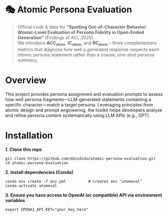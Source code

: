 # 🎭 Atomic Persona Evaluation

> Official code & data for **“Spotting Out-of-Character Behavior: Atomic-Level Evaluation of Persona Fidelity in Open-Ended Generation”** (Findings of ACL 2025).  
> We introduce **ACC<sub>atom</sub>**, **IC<sub>atom</sub>**, and **RC<sub>atom</sub>** – three complementary metrics that diagnose how well a generated response respects each *atomic* persona statement rather than a coarse, one-shot persona summary.


# Overview
This project provides persona assignment and evaluation prompts to assess how well persona fragments—LLM-generated statements containing a specific character—match a target persona. Leveraging principles from atomic design and prompt engineering, the toolkit helps developers analyze and refine persona content systematically using LLM APIs (e.g., GPT).


# Installation
**1. Clone this repo**
```
git clone https://github.com/ddindidu/atomic-persona-evaluation.git
cd atomic-persona-evaluation
```
**2. Install dependencies (Conda)**
```
conda env create -f env.yml          # creates env "atomeval"
conda activate atomeval
```

**3. Ensure you have access to OpenAI (or compatible) API via environment variables**
```
export OPENAI_API_KEY="your_key_here"
```
